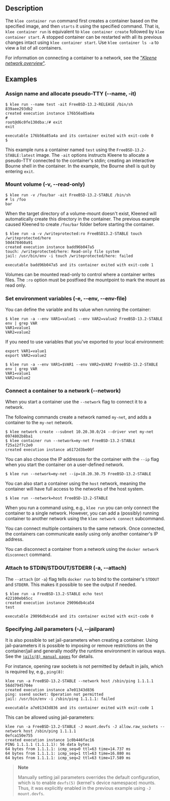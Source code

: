 ## Description
The `klee container run` command first creates a container based on the
specified image, and then `starts` it using the specified command. That is,
`klee container run` is equivalent to `klee container create` followed by
`klee container start`. A stopped container can be restarted with all its
previous changes intact using `klee container start`.
Use `klee container ls -a` to view a list of all containers.

For information on connecting a container to a network, see the
["*Kleene network overview*"](/config/containers/container-networking/).

## Examples

### <a name="name"></a> Assign name and allocate pseudo-TTY (--name, -it)

```console
$ klee run --name test -ait FreeBSD-13.2-RELEASE /bin/sh
839aee293db2
created execution instance 176b56a85a4a
#
root@d6c0fe130dba:/# exit
exit

executable 176b56a85a4a and its container exited with exit-code 0
$
```

This example runs a container named `test` using the `FreeBSD-13.2-STABLE:latest`
image. The `-ait` options instructs Kleene to allocate a pseudo-TTY connected to
the container's stdin; creating an interactive Bourne shell in the container.
In the example, the Bourne shell is quit by entering `exit`.

### <a name="volume"></a> Mount volume (-v, --read-only)

```console
$ klee run -v /foo/bar -ait FreeBSD-13.2-STABLE /bin/sh
# ls /foo
bar
```

When the target directory of a volume-mount doesn't exist, Kleened
will automatically create this directory in the container. The previous example
caused Kleened to create `/foo/bar` folder before starting the container.

```console
$ klee run -a -v /writeprotected:ro FreeBSD13.2-STABLE touch /writeprotected/here
50d478460a91
created execution instance badd96b047a5
touch: /writeprotected/here: Read-only file system
jail: /usr/bin/env -i touch /writeprotected/here: failed

executable badd96b047a5 and its container exited with exit-code 1
```

Volumes can be mounted read-only to control where a container writes files.
The `:ro` option must be postfixed the mountpoint to mark the mount as read only.

### <a name="env"></a> Set environment variables (-e, --env, --env-file)

You can define the variable and its value when running the container:

```console
$ klee run -a --env VAR1=value1 --env VAR2=value2 FreeBSD-13.2-STABLE env | grep VAR
VAR1=value1
VAR2=value2
```

If you need to use variables that you've exported to your local environment:

```console
export VAR1=value1
export VAR2=value2

$ klee run -a --env VAR1=$VAR1 --env VAR2=$VAR2 FreeBSD-13.2-STABLE env | grep VAR
VAR1=value1
VAR2=value2
```

### <a name="network"></a> Connect a container to a network (--network)

When you start a container use the `--network` flag to connect it to a network.

The following commands create a network named `my-net`, and adds a container
to the `my-net` network.

```console
$ klee network create --subnet 10.20.30.0/24 --driver vnet my-net
0974802b8ba1
$ klee container run --network=my-net FreeBSD-13.2-STABLE
f25a12f7c2e0
created execution instance a6172d3be00f
```

You can also choose the IP addresses for the container with the `--ip`
flag when you start the container on a user-defined network.

```console
$ klee run --network=my-net --ip=10.20.30.75 FreeBSD-13.2-STABLE
```

You can also start a container using the `host` network, meaning the container
will have full access to the networks of the host system.

```console
$ klee run --network=host FreeBSD-13.2-STABLE
```

When you run a command using, e.g., `klee run` you can only connect the container
to a single network. However, you can add a (possibly) running container to another
network using the `klee network connect` subcommand.

You can connect multiple containers to the same network. Once connected, the
containers can communicate easily using only another container's IP address.

You can disconnect a container from a network using the `docker network
disconnect` command.

### <a name="attach"></a> Attach to STDIN/STDOUT/STDERR (-a, --attach)

The `--attach` (or `-a`) flag tells `docker run` to bind to the container's
`STDOUT` and `STDERR`. This makes it possible to see the output if needed.

```console
$ klee run -a FreeBSD-13.2-STABLE echo test
422100eb65cc
created execution instance 29096db4ca54
test

executable 29096db4ca54 and its container exited with exit-code 0
```

### <a name="jailparam"></a> Specifying Jail parameters (-J, --jailparam)

It is also possible to set jail-parameters when creating a container.
Using jail-parameters it is possible to imposing or remove restrictions on the container/jail
and generally modify the runtime environment in various ways.
See the [`jails(8) manual pages`](https://man.freebsd.org/cgi/man.cgi?query=jail) for details.

For instance, opening raw sockets is not permitted by default in jails, which is required
by, e.g., `ping(8)`:

```console
klee run -a FreeBSD-13.2-STABLE --network host /sbin/ping 1.1.1.1
56dd7945704e
created execution instance a7e01343d836
ping: ssend socket: Operation not permitted
jail: /usr/bin/env -i /sbin/ping 1.1.1.1: failed

executable a7e01343d836 and its container exited with exit-code 1
```

This can be allowed using jail-parameters:

```console
klee run -a FreeBSD-13.2-STABLE -J mount.devfs -J allow.raw_sockets --network host /sbin/ping 1.1.1.1
0efca150e755
created execution instance 1c0b446fac16
PING 1.1.1.1 (1.1.1.1): 56 data bytes
64 bytes from 1.1.1.1: icmp_seq=0 ttl=63 time=14.737 ms
64 bytes from 1.1.1.1: icmp_seq=1 ttl=63 time=16.880 ms
64 bytes from 1.1.1.1: icmp_seq=2 ttl=63 time=17.589 ms
```

> **Note**
>
> Manually setting jail parameters overrides the default configuration, which is to
> enable `devfs(5)` (kernel's device namespace) mounts. Thus, it was explicitly enabled in the
> previous example using `-J mount.devfs`.
